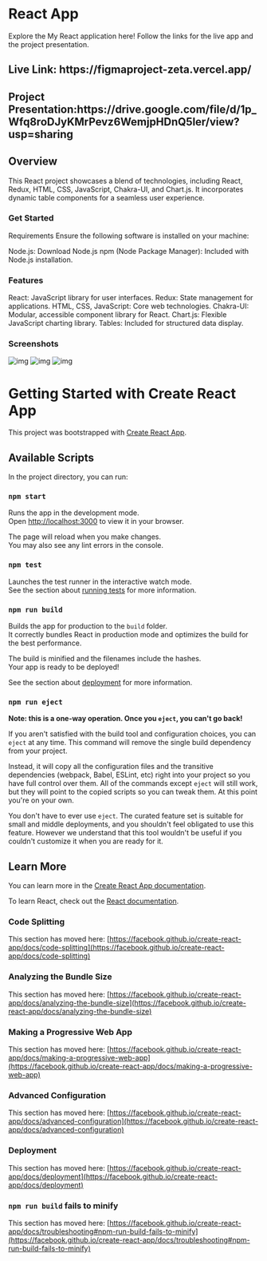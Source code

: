 
<h1> React App</h1>
Explore the My React application here! Follow the links for the live app and the project presentation.

<h2>Live Link: https://figmaproject-zeta.vercel.app/</h2>
<h2>Project Presentation:https://drive.google.com/file/d/1p_Wfq8roDJyKMrPevz6WemjpHDnQ5ler/view?usp=sharing</h2>

<h2>Overview</h2>
This React project showcases a blend of technologies, including React, Redux, HTML, CSS, JavaScript, Chakra-UI, and Chart.js. It incorporates dynamic table components for a seamless user experience.

<h3>Get Started</h3>
Requirements
Ensure the following software is installed on your machine:

Node.js: Download Node.js
npm (Node Package Manager): Included with Node.js installation.

<h3>Features</h3>
React: JavaScript library for user interfaces.
Redux: State management for applications.
HTML, CSS, JavaScript: Core web technologies.
Chakra-UI: Modular, accessible component library for React.
Chart.js: Flexible JavaScript charting library.
Tables: Included for structured data display.

<h3>Screenshots</h3>
<img src='https://i.ibb.co/rc95w41/Screenshot-643.png' alt='img' />
<img src='https://i.ibb.co/LtsXNk5/Screenshot-644.png' alt='img' />
<img src='https://i.ibb.co/LCMBDjY/Screenshot-645.png' alt='img' />



# Getting Started with Create React App

This project was bootstrapped with [Create React App](https://github.com/facebook/create-react-app).

## Available Scripts

In the project directory, you can run:

### `npm start`

Runs the app in the development mode.\
Open [http://localhost:3000](http://localhost:3000) to view it in your browser.

The page will reload when you make changes.\
You may also see any lint errors in the console.

### `npm test`

Launches the test runner in the interactive watch mode.\
See the section about [running tests](https://facebook.github.io/create-react-app/docs/running-tests) for more information.

### `npm run build`

Builds the app for production to the `build` folder.\
It correctly bundles React in production mode and optimizes the build for the best performance.

The build is minified and the filenames include the hashes.\
Your app is ready to be deployed!

See the section about [deployment](https://facebook.github.io/create-react-app/docs/deployment) for more information.

### `npm run eject`

**Note: this is a one-way operation. Once you `eject`, you can't go back!**

If you aren't satisfied with the build tool and configuration choices, you can `eject` at any time. This command will remove the single build dependency from your project.

Instead, it will copy all the configuration files and the transitive dependencies (webpack, Babel, ESLint, etc) right into your project so you have full control over them. All of the commands except `eject` will still work, but they will point to the copied scripts so you can tweak them. At this point you're on your own.

You don't have to ever use `eject`. The curated feature set is suitable for small and middle deployments, and you shouldn't feel obligated to use this feature. However we understand that this tool wouldn't be useful if you couldn't customize it when you are ready for it.

## Learn More

You can learn more in the [Create React App documentation](https://facebook.github.io/create-react-app/docs/getting-started).

To learn React, check out the [React documentation](https://reactjs.org/).

### Code Splitting

This section has moved here: [https://facebook.github.io/create-react-app/docs/code-splitting](https://facebook.github.io/create-react-app/docs/code-splitting)

### Analyzing the Bundle Size

This section has moved here: [https://facebook.github.io/create-react-app/docs/analyzing-the-bundle-size](https://facebook.github.io/create-react-app/docs/analyzing-the-bundle-size)

### Making a Progressive Web App

This section has moved here: [https://facebook.github.io/create-react-app/docs/making-a-progressive-web-app](https://facebook.github.io/create-react-app/docs/making-a-progressive-web-app)

### Advanced Configuration

This section has moved here: [https://facebook.github.io/create-react-app/docs/advanced-configuration](https://facebook.github.io/create-react-app/docs/advanced-configuration)

### Deployment

This section has moved here: [https://facebook.github.io/create-react-app/docs/deployment](https://facebook.github.io/create-react-app/docs/deployment)

### `npm run build` fails to minify

This section has moved here: [https://facebook.github.io/create-react-app/docs/troubleshooting#npm-run-build-fails-to-minify](https://facebook.github.io/create-react-app/docs/troubleshooting#npm-run-build-fails-to-minify)




